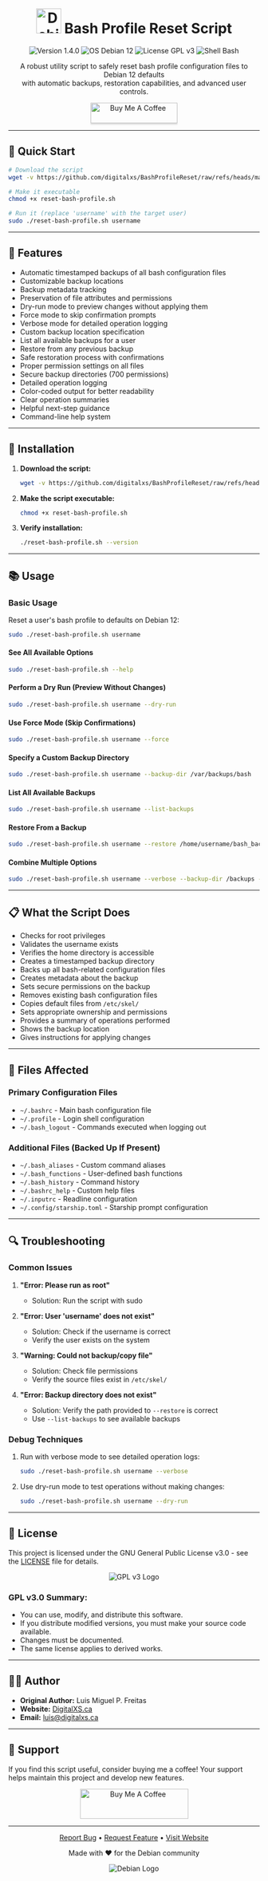 <div align="center">

# <img src="https://www.debian.org/logos/openlogo-nd.svg" alt="Debian Logo" width="50"> Bash Profile Reset Script

<p>
  <img src="https://img.shields.io/badge/Version-1.4.0-blue.svg" alt="Version 1.4.0">
  <img src="https://img.shields.io/badge/OS-Debian%2012-red.svg" alt="OS Debian 12">
  <img src="https://img.shields.io/badge/License-GPL%20v3-green.svg" alt="License GPL v3">
  <img src="https://img.shields.io/badge/Shell-Bash-yellow.svg" alt="Shell Bash">
</p>

<p>A robust utility script to safely reset bash profile configuration files to Debian 12 defaults<br>with automatic backups, restoration capabilities, and advanced user controls.</p>

<p>
  <a href="https://www.buymeacoffee.com/digitalxs" target="_blank">
    <img src="https://www.buymeacoffee.com/assets/img/custom_images/orange_img.png" alt="Buy Me A Coffee" style="height: 41px !important;width: 174px !important;box-shadow: 0px 3px 2px 0px rgba(190, 190, 190, 0.5) !important;-webkit-box-shadow: 0px 3px 2px 0px rgba(190, 190, 190, 0.5) !important;" >
  </a>
</p>

</div>

---

## 🚀 Quick Start

```bash
# Download the script
wget -v https://github.com/digitalxs/BashProfileReset/raw/refs/heads/main/reset-bash-profile.sh

# Make it executable
chmod +x reset-bash-profile.sh

# Run it (replace 'username' with the target user)
sudo ./reset-bash-profile.sh username
```

---

## 🎯 Features

  - Automatic timestamped backups of all bash configuration files
  - Customizable backup locations
  - Backup metadata tracking
  - Preservation of file attributes and permissions
  - Dry-run mode to preview changes without applying them
  - Force mode to skip confirmation prompts
  - Verbose mode for detailed operation logging
  - Custom backup location specification
  - List all available backups for a user
  - Restore from any previous backup
  - Safe restoration process with confirmations
  - Proper permission settings on all files
  - Secure backup directories (700 permissions)
  - Detailed operation logging
  - Color-coded output for better readability
  - Clear operation summaries
  - Helpful next-step guidance
  - Command-line help system

---

## 💾 Installation

1. **Download the script:**
   ```bash
   wget -v https://github.com/digitalxs/BashProfileReset/raw/refs/heads/main/reset-bash-profile.sh
   ```

2. **Make the script executable:**
   ```bash
   chmod +x reset-bash-profile.sh
   ```

3. **Verify installation:**
   ```bash
   ./reset-bash-profile.sh --version
   ```

---

## 📚 Usage

### Basic Usage

Reset a user's bash profile to defaults on Debian 12:

```bash
sudo ./reset-bash-profile.sh username
```

#### See All Available Options

```bash
sudo ./reset-bash-profile.sh --help
```

#### Perform a Dry Run (Preview Without Changes)

```bash
sudo ./reset-bash-profile.sh username --dry-run
```

#### Use Force Mode (Skip Confirmations)

```bash
sudo ./reset-bash-profile.sh username --force
```

#### Specify a Custom Backup Directory

```bash
sudo ./reset-bash-profile.sh username --backup-dir /var/backups/bash
```

#### List All Available Backups

```bash
sudo ./reset-bash-profile.sh username --list-backups
```

#### Restore From a Backup

```bash
sudo ./reset-bash-profile.sh username --restore /home/username/bash_backup_20240327_123456
```

#### Combine Multiple Options

```bash
sudo ./reset-bash-profile.sh username --verbose --backup-dir /backups --force
```

---

## 📋 What the Script Does

   - Checks for root privileges
   - Validates the username exists
   - Verifies the home directory is accessible
   - Creates a timestamped backup directory
   - Backs up all bash-related configuration files
   - Creates metadata about the backup
   - Sets secure permissions on the backup
   - Removes existing bash configuration files
   - Copies default files from `/etc/skel/`
   - Sets appropriate ownership and permissions
   - Provides a summary of operations performed
   - Shows the backup location
   - Gives instructions for applying changes

---

## 📁 Files Affected

### Primary Configuration Files
- `~/.bashrc` - Main bash configuration file
- `~/.profile` - Login shell configuration
- `~/.bash_logout` - Commands executed when logging out

### Additional Files (Backed Up If Present)
- `~/.bash_aliases` - Custom command aliases
- `~/.bash_functions` - User-defined bash functions
- `~/.bash_history` - Command history
- `~/.bashrc_help` - Custom help files
- `~/.inputrc` - Readline configuration
- `~/.config/starship.toml` - Starship prompt configuration

---

## 🔍 Troubleshooting

### Common Issues

1. **"Error: Please run as root"**
   - Solution: Run the script with sudo

2. **"Error: User 'username' does not exist"**
   - Solution: Check if the username is correct
   - Verify the user exists on the system

3. **"Warning: Could not backup/copy file"**
   - Solution: Check file permissions
   - Verify the source files exist in `/etc/skel/`

4. **"Error: Backup directory does not exist"**
   - Solution: Verify the path provided to `--restore` is correct
   - Use `--list-backups` to see available backups

### Debug Techniques

1. Run with verbose mode to see detailed operation logs:
   ```bash
   sudo ./reset-bash-profile.sh username --verbose
   ```

2. Use dry-run mode to test operations without making changes:
   ```bash
   sudo ./reset-bash-profile.sh username --dry-run
   ```

---

## 📜 License

This project is licensed under the GNU General Public License v3.0 - see the [LICENSE](LICENSE) file for details.

<div align="center">
  <img src="https://www.gnu.org/graphics/gplv3-with-text-136x68.png" alt="GPL v3 Logo">
</div>

### GPL v3.0 Summary:

- You can use, modify, and distribute this software.
- If you distribute modified versions, you must make your source code available.
- Changes must be documented.
- The same license applies to derived works.

---

## 👨‍💻 Author

- **Original Author:** Luis Miguel P. Freitas
- **Website:** [DigitalXS.ca](https://digitalxs.ca)
- **Email:** luis@digitalxs.ca

---

## 🙏 Support

If you find this script useful, consider buying me a coffee! Your support helps maintain this project and develop new features.

<div align="center">
  <a href="https://www.buymeacoffee.com/digitalxs" target="_blank">
    <img src="https://cdn.buymeacoffee.com/buttons/v2/default-yellow.png" alt="Buy Me A Coffee" style="height: 60px !important;width: 217px !important;">
  </a>
</div>

---

<div align="center">
  <p>
    <a href="https://github.com/digitalxs/BashProfileReset/issues">Report Bug</a> •
    <a href="https://github.com/digitalxs/BashProfileReset/issues">Request Feature</a> •
    <a href="https://digitalxs.ca">Visit Website</a>
  </p>
  
  <p>Made with ❤️ for the Debian community</p>
  
  <img src="https://www.debian.org/logos/openlogo-nd-50.png" alt="Debian Logo">
</div>
